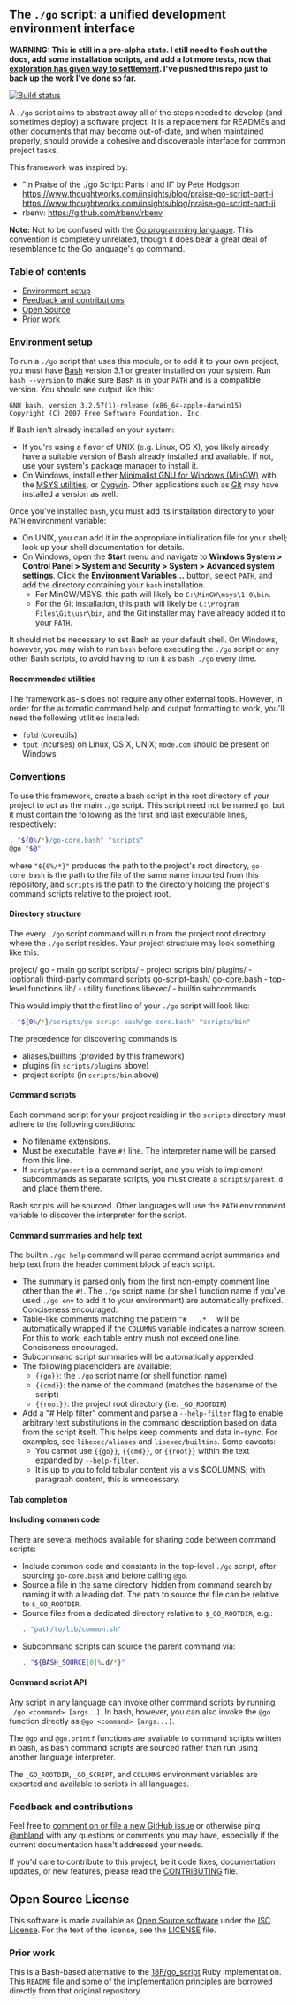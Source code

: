 ## The `./go` script: a unified development environment interface

**WARNING: This is still in a pre-alpha state. I still need to flesh out the
docs, add some installation scripts, and add a lot more tests, now that
[exploration has given way to
settlement](https://github.com/mbland/unit-testing-node/blob/18f-pages/_pages/concepts/exploration-vision-and-settlement.md).
I've pushed this repo just to back up the work I've done so far.**

[![Build
status](https://travis-ci.org/mbland/go-script-bash.png?branch=master)](https://travis-ci.org/mbland/go-script-bash)

A `./go` script aims to abstract away all of the steps needed to develop (and
sometimes deploy) a software project. It is a replacement for READMEs and
other documents that may become out-of-date, and when maintained properly,
should provide a cohesive and discoverable interface for common project tasks.

This framework was inspired by:

- "In Praise of the ./go Script: Parts I and II" by Pete Hodgson
  https://www.thoughtworks.com/insights/blog/praise-go-script-part-i
  https://www.thoughtworks.com/insights/blog/praise-go-script-part-ii
- rbenv: https://github.com/rbenv/rbenv

**Note:** Not to be confused with the [Go programming
language](https://golang.org). This convention is completely unrelated,
though it does bear a great deal of resemblance to the Go language's `go`
command.

### Table of contents

- [Environment setup](#environment-setup)
- [Feedback and contributions](#feedback-and-contributions)
- [Open Source](#open-source)
- [Prior work](#prior-work)

### Environment setup

To run a `./go` script that uses this module, or to add it to your own project,
you must have [Bash](https://en.wikipedia.org/wiki/Bash_%28Unix_shell%29)
version 3.1 or greater installed on your system. Run `bash --version` to make
sure Bash is in your `PATH` and is a compatible version. You should see output
like this:

```
GNU bash, version 3.2.57(1)-release (x86_64-apple-darwin15)
Copyright (C) 2007 Free Software Foundation, Inc.
```

If Bash isn't already installed on your system:
- If you're using a flavor of UNIX (e.g. Linux, OS X), you likely already have a
  suitable version of Bash already installed and available. If not, use your
  system's package manager to install it.
- On Windows, install either [Minimalist GNU for Windows
  (MinGW)](http://www.mingw.org/) with the [MSYS
  utilities](http://www.mingw.org/wiki/MSYS), or
  [Cygwin](https://www.cygwin.com/). Other applications such as
  [Git](https://git-scm.com/downloads) may have installed a version as well.

Once you've installed `bash`, you must add its installation directory to your
`PATH` environment variable:
- On UNIX, you can add it in the appropriate initialization file for your
  shell; look up your shell documentation for details.
- On Windows, open the **Start** menu and navigate to **Windows System > Control
  Panel > System and Security > System > Advanced system settings**. Click the
  **Environment Variables...** button, select `PATH`, and add the directory
  containing your `bash` installation.
  - For MinGW/MSYS, this path will likely be `C:\MinGW\msys\1.0\bin`.
  - For the Git installation, this path will likely be `C:\Program
    Files\Git\usr\bin`, and the Git installer may have already added it to your
    `PATH`.

It should not be necessary to set Bash as your default shell. On Windows,
however, you may wish to run `bash` before executing the `./go` script or any
other Bash scripts, to avoid having to run it as `bash ./go` every time.

#### Recommended utilities

The framework as-is does not require any other external tools. However, in order
for the automatic command help and output formatting to work, you'll need the
following utilities installed:

- `fold` (coreutils)
- `tput` (ncurses) on Linux, OS X, UNIX; `mode.com` should be present on Windows

### Conventions

To use this framework, create a bash script in the root directory of your
project to act as the main `./go` script. This script need not be named `go`,
but it must contain the following as the first and last executable lines,
respectively:

```bash
. "${0%/*}/go-core.bash" "scripts"
@go "$@"
```

where `"${0%/*}"` produces the path to the project's root directory,
`go-core.bash` is the path to the file of the same name imported from this
repository, and `scripts` is the path to the directory holding the project's
command scripts relative to the project root.

#### Directory structure

The every `./go` script command will run from the project root directory where
the `./go` script resides. Your project structure may look something like this:

project/
  go - main go script
  scripts/ - project scripts
    bin/
    plugins/ - (optional) third-party command scripts
    go-script-bash/
      go-core.bash - top-level functions
      lib/ - utility functions
      libexec/ - builtin subcommands

This would imply that the first line of your `./go` script will look like:
```bash
. "${0%/*}/scripts/go-script-bash/go-core.bash" "scripts/bin"
```

The precedence for discovering commands is:

- aliases/builtins (provided by this framework)
- plugins (in `scripts/plugins` above)
- project scripts (in `scripts/bin` above)

#### Command scripts

Each command script for your project residing in the `scripts` directory must
adhere to the following conditions:

- No filename extensions.
- Must be executable, have `#!` line. The interpreter name will be parsed from
  this line.
- If `scripts/parent` is a command script, and you wish to implement subcommands
  as separate scripts, you must create a `scripts/parent.d` and place them
  there.

Bash scripts will be sourced. Other languages will use the `PATH` environment
variable to discover the interpreter for the script.

#### Command summaries and help text

The builtin `./go help` command will parse command script summaries and help
text from the header comment block of each script.

- The summary is parsed only from the first non-empty comment line other than
  the `#!`. The `./go` script name (or shell function name if you've used `./go
  env` to add it to your environment) are automatically prefixed. Conciseness
  encouraged.
- Table-like comments matching the pattern `^#   .*  ` will be automatically
  wrapped if the `COLUMNS` variable indicates a narrow screen. For this to work,
  each table entry mush not exceed one line. Conciseness encouraged.
- Subcommand script summaries will be automatically appended.
- The following placeholders are available:
  - `{{go}}`: the `./go` script name (or shell function name)
  - `{{cmd}}`: the name of the command (matches the basename of the script)
  - `{{root}}`: the project root directory (i.e. `_GO_ROOTDIR`)
- Add a "# Help filter" comment and parse a `--help-filter` flag to enable
  arbitrary text substitutions in the command description based on data from the
  script itself. This helps keep comments and data in-sync. For examples, see
  `libexec/aliases` and `libexec/builtins`. Some caveats:
  - You cannot use `{{go}}`, `{{cmd}}`, or `{{root}}` within the text expanded
    by `--help-filter`.
  - It is up to you to fold tabular content vis a vis $COLUMNS; with paragraph
    content, this is unnecessary.

#### Tab completion

#### Including common code

There are several methods available for sharing code between command scripts:

- Include common code and constants in the top-level `./go` script, after
  sourcing `go-core.bash` and before calling `@go`.
- Source a file in the same directory, hidden from command search by naming it
  with a leading dot. The path to source the file can be relative to
  `$_GO_ROOTDIR`.
- Source files from a dedicated directory relative to `$_GO_ROOTDIR`, e.g.:
  ```bash
  . "path/to/lib/common.sh"
  ```
- Subcommand scripts can source the parent command via:
  ```bash
  . "${BASH_SOURCE[0]%.d/*}"
  ```

#### Command script API

Any script in any language can invoke other command scripts by running
`./go <command> [args..]`. In bash, however, you can also invoke the `@go`
function directly as `@go <command> [args...]`.

The `@go` and `@go.printf` functions are available to command scripts written in
bash, as bash command scripts are sourced rather than run using another language
interpreter.

The `_GO_ROOTDIR`, `_GO_SCRIPT`, and `COLUMNS` environment variables are
exported and available to scripts in all languages.

### Feedback and contributions

Feel free to [comment on or file a new GitHub
issue](https://github.com/mbland/go-script-bash/issues) or otherwise ping
[@mbland](https://github.com/mbland) with any questions or comments you may
have, especially if the current documentation hasn't addressed your needs.

If you'd care to contribute to this project, be it code fixes, documentation
updates, or new features, please read the [CONTRIBUTING](CONTRIBUTING.md) file.

## Open Source License

This software is made available as [Open Source
software](https://opensource.org/osd-annotated) under the [ISC
License](https://www.isc.org/downloads/software-support-policy/isc-license/).
For the text of the license, see the [LICENSE](LICENSE.md) file.

### Prior work

This is a Bash-based alternative to the
[18F/go_script](https://github.com/18F/go_script) Ruby implementation. This
`README` file and some of the implementation principles are borrowed directly
from that original repository.
